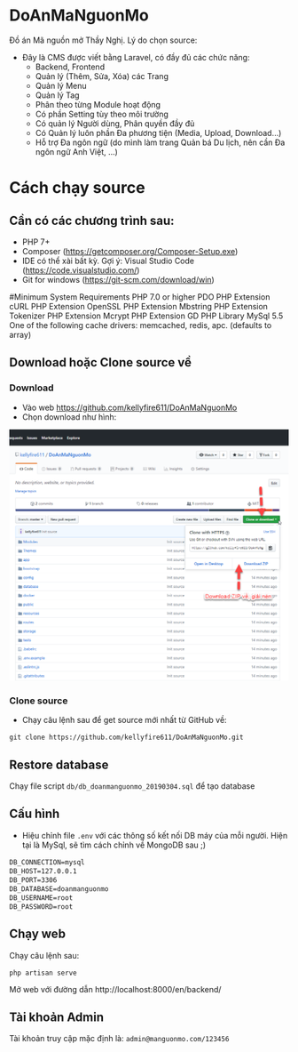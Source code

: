 # DoAnMaNguonMo
Đồ án Mã nguồn mở Thầy Nghị. Lý do chọn source:
- Đây là CMS được viết bằng Laravel, có đầy đủ các chức năng:
    - Backend, Frontend
    - Quản lý (Thêm, Sửa, Xóa) các Trang
    - Quản lý Menu
    - Quản lý Tag
    - Phân theo từng Module hoạt động
    - Có phần Setting tùy theo môi trường
    - Có quản lý Người dùng, Phân quyền đầy đủ
    - Có Quản lý luôn phần Đa phương tiện (Media, Upload, Download...)
    - Hỗ trợ Đa ngôn ngữ (do mình làm trang Quản bá Du lịch, nên cần Đa ngôn ngữ Anh Việt, ...)

# Cách chạy source
## Cần có các chương trình sau:
- PHP 7+
- Composer (https://getcomposer.org/Composer-Setup.exe)
- IDE có thể xài bất kỳ. Gợi ý: Visual Studio Code (https://code.visualstudio.com/)
- Git for windows (https://git-scm.com/download/win)

#Minimum System Requirements
PHP 7.0 or higher
PDO PHP Extension
cURL PHP Extension
OpenSSL PHP Extension
Mbstring PHP Extension
Tokenizer PHP Extension
Mcrypt PHP Extension
GD PHP Library
MySql 5.5
One of the following cache drivers: memcached, redis, apc. (defaults to array)

## Download hoặc Clone source về
### Download
- Vào web https://github.com/kellyfire611/DoAnMaNguonMo
- Chọn download như hình:

![Download Source](doc/assets/download-source.png)

### Clone source
- Chạy câu lệnh sau để get source mới nhất từ GitHub về:
```
git clone https://github.com/kellyfire611/DoAnMaNguonMo.git
```

## Restore database
Chạy file script `db/db_doanmanguonmo_20190304.sql` để tạo database

## Cấu hình
- Hiệu chỉnh file `.env` với các thông số kết nối DB máy của mỗi người. Hiện tại là MySql, sẽ tìm cách chỉnh về MongoDB sau ;)
```
DB_CONNECTION=mysql
DB_HOST=127.0.0.1
DB_PORT=3306
DB_DATABASE=doanmanguonmo
DB_USERNAME=root
DB_PASSWORD=root
```

## Chạy web
Chạy câu lệnh sau:
```
php artisan serve
```
Mở web với đường dẫn http://localhost:8000/en/backend/

## Tài khoản Admin
Tài khoản truy cập mặc định là: `admin@manguonmo.com/123456`
